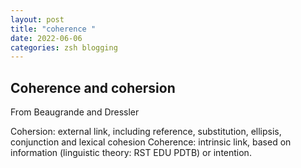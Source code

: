 ```yaml
---
layout: post
title: "coherence "
date: 2022-06-06
categories: zsh blogging
---
```


## Coherence and cohersion

From Beaugrande and Dressler

Cohersion: external link, including reference, substitution, ellipsis, conjunction and lexical cohesion
Coherence: intrinsic link, based on information (linguistic theory: RST EDU  PDTB) or intention.
